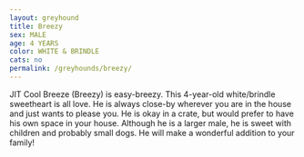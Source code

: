 ```yaml
---
layout: greyhound
title: Breezy
sex: MALE
age: 4 YEARS
color: WHITE & BRINDLE
cats: no
permalink: /greyhounds/breezy/
---
```



JIT Cool Breeze (Breezy) is easy-breezy. This 4-year-old white/brindle sweetheart is all love. He is always close-by
wherever you are in the house and just wants to please you. He is okay in a crate, but would prefer to have his own
space in your house. Although he is a larger male, he is sweet with children and probably small dogs. He will make a
wonderful addition to your family!
